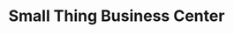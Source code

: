 ---
title: "Small Thing Business Center"
url: /gbarnga/small-thing-business-center/
shop: convenience
---